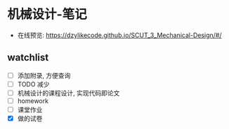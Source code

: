 # 机械设计-笔记

- 在线预览: https://dzylikecode.github.io/SCUT_3_Mechanical-Design/#/

## watchlist

- [ ] 添加附录, 方便查询
- [ ] TODO 减少
- [ ] 机械设计的课程设计, 实现代码即论文
- [ ] homework
- [ ] 课堂作业
- [x] 做的试卷
